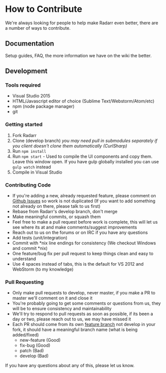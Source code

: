 # How to Contribute #

We're always looking for people to help make Radarr even better, there are a number of ways to contribute.

## Documentation ##
Setup guides, FAQ, the more information we have on the wiki the better.

## Development ##

### Tools required ###
- Visual Studio 2015
- HTML/Javascript editor of choice (Sublime Text/Webstorm/Atom/etc)
- npm (node package manager)
- git

### Getting started ###

1.  Fork Radarr
2.  Clone (develop branch) *you may need pull in submodules separately if you client doesn't clone them automatically (CurlSharp)*
3.  Run `npm install`
4.  Run `npm start` - Used to compile the UI components and copy them.
    Leave this window open.
    If you have gulp globally installed you can use `gulp watch` instead
5.  Compile in Visual Studio

### Contributing Code ###
- If you're adding a new, already requested feature, please comment on [Github Issues](https://github.com/Radarr/Radarr/issues "Github Issues") so work is not duplicated (If you want to add something not already on there, please talk to us first)
- Rebase from Radarr's develop branch, don't merge
- Make meaningful commits, or squash them
- Feel free to make a pull request before work is complete, this will let us see where its at and make comments/suggest improvements
- Reach out to us on the forums or on IRC if you have any questions
- Add tests (unit/integration)
- Commit with *nix line endings for consistency (We checkout Windows and commit *nix)
- One feature/bug fix per pull request to keep things clean and easy to understand
- Use 4 spaces instead of tabs, this is the default for VS 2012 and WebStorm (to my knowledge)

### Pull Requesting ###
- Only make pull requests to develop, never master, if you make a PR to master we'll comment on it and close it
- You're probably going to get some comments or questions from us, they will be to ensure consistency and maintainability
- We'll try to respond to pull requests as soon as possible, if its been a day or two, please reach out to us, we may have missed it
- Each PR should come from its own [feature branch](http://martinfowler.com/bliki/FeatureBranch.html) not develop in your fork, it should have a meaningful branch name (what is being added/fixed)
  - new-feature (Good)
  - fix-bug (Good)
  - patch (Bad)
  - develop (Bad)

If you have any questions about any of this, please let us know.
